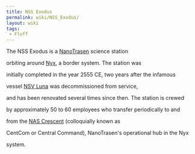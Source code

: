 ```yaml
---
title: NSS Exodus
permalink: wiki/NSS_Exodus/
layout: wiki
tags:
 - Fluff
---
```


The NSS Exodus is a [NanoTrasen](/wiki/NanoTrasen "wikilink") science station
orbiting around [Nyx](/wiki/Nyx "wikilink"), a border system. The station was
initially completed in the year 2555 CE, two years after the infamous
vessel [NSV Luna](/wiki/NSV_Luna "wikilink") was decommissioned from service,
and has been renovated several times since then. The station is crewed
by approximately 50 to 60 employees who transfer periodically to and
from the [NAS Crescent](/wiki/NAS_Crescent "wikilink") (colloquially known as
CentCom or Central Command), NanoTrasen's operational hub in the Nyx
system.
